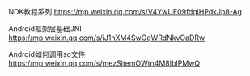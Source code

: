 NDK教程系列  https://mp.weixin.qq.com/s/V4YwUF09fdqiHPdkJp8-Ag

Android框架层基础JNI  https://mp.weixin.qq.com/s/iJ1nXM4SwGqWRdNkvOaDRw

Android如何调用so文件  https://mp.weixin.qq.com/s/mezSjtemOWtn4M8IbIPMwQ

